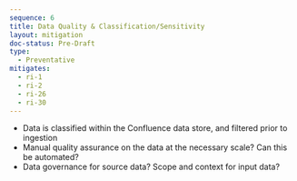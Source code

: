 ```yaml
---
sequence: 6
title: Data Quality & Classification/Sensitivity
layout: mitigation
doc-status: Pre-Draft
type:
  - Preventative
mitigates:
  - ri-1
  - ri-2
  - ri-26
  - ri-30
---
```


- Data is classified within the Confluence data store, and filtered prior to ingestion
- Manual quality assurance on the data at the necessary scale? Can this be automated?
- Data governance for source data? Scope and context for input data?



